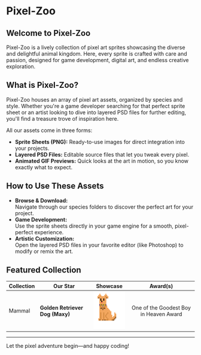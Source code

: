 # Pixel-Zoo

## Welcome to Pixel-Zoo

Pixel-Zoo is a lively collection of pixel art sprites showcasing the diverse and delightful animal kingdom. Here, every sprite is crafted with care and passion, designed for game development, digital art, and endless creative exploration.

## What is Pixel-Zoo?

Pixel-Zoo houses an array of pixel art assets, organized by species and style. Whether you're a game developer searching for that perfect sprite sheet or an artist looking to dive into layered PSD files for further editing, you'll find a treasure trove of inspiration here.

All our assets come in three forms:
- **Sprite Sheets (PNG):** Ready-to-use images for direct integration into your projects.
- **Layered PSD Files:** Editable source files that let you tweak every pixel.
- **Animated GIF Previews:** Quick looks at the art in motion, so you know exactly what to expect.

## How to Use These Assets

- **Browse & Download:**  
  Navigate through our species folders to discover the perfect art for your project.
- **Game Development:**  
  Use the sprite sheets directly in your game engine for a smooth, pixel-perfect experience.
- **Artistic Customization:**  
  Open the layered PSD files in your favorite editor (like Photoshop) to modify or remix the art.

## Featured Collection

| Collection | Our Star  | Showcase | Award(s) |
| ------------------ | ------------------ | :------: | :------: |
| Mammal | **Golden Retriever Dog (Maxy)**  | <img src="https://github.com/Bormey-Sky/Pixel-Zoo/blob/03341af4631a0b18660c65a5269a4f98cd783e62/mammals/dogs/Maxy_gif.gif" width="100" height="100" alt="Maxy's Animation" /> | One of the Goodest Boy in Heaven Award |

---

Let the pixel adventure begin—and happy coding!
